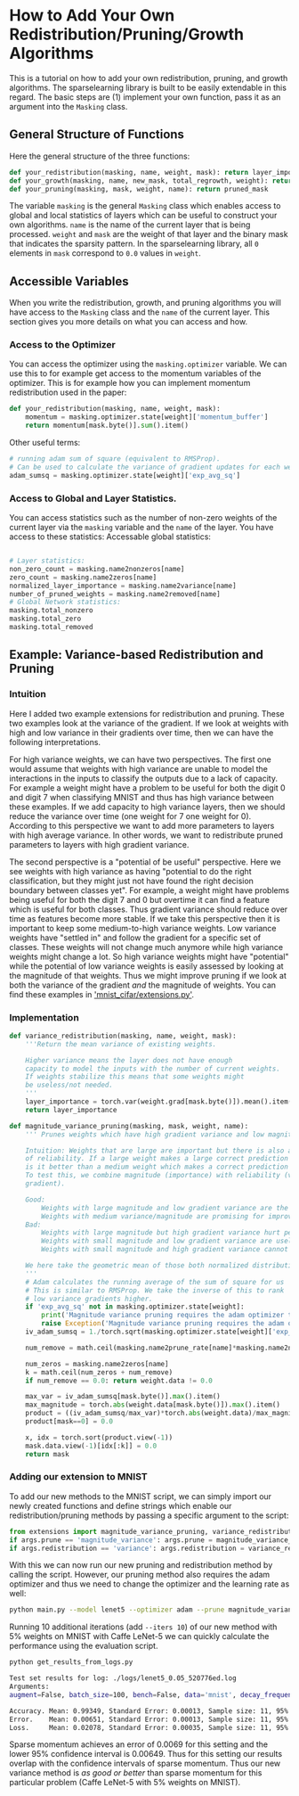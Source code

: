 # How to Add Your Own Redistribution/Pruning/Growth Algorithms

This is a tutorial on how to add your own redistribution, pruning, and growth algorithms. The sparselearning library is built to be easily extendable in this regard. The basic steps are (1) implement your own function, pass it as an argument into the `Masking` class.

## General Structure of Functions

Here the general structure of the three functions:
```python
def your_redistribution(masking, name, weight, mask): return layer_importance
def your_growth(masking, name, new_mask, total_regrowth, weight): return new_mask
def your_pruning(masking, mask, weight, name): return pruned_mask
```

The variable `masking` is the general `Masking` class which enables access to global and local statistics of layers which can be useful to construct your own algorithms. `name` is the name of the current layer that is being processed. `weight` and `mask` are the weight of that layer and the binary mask that indicates the sparsity pattern. In the sparselearning library, all `0` elements in `mask` correspond to `0.0` values in `weight`.

## Accessible Variables

When you write the redistribution, growth, and pruning algorithms you will have access to the `Masking` class and the `name` of the current layer. This section gives you more details on what you can access and how.

### Access to the Optimizer

You can access the optimizer using the `masking.optimizer` variable. We can use this to for example get access to the momentum variables of the optimizer. This is for example how you can implement momentum redistribution used in the paper:
```python
def your_redistribution(masking, name, weight, mask):
    momentum = masking.optimizer.state[weight]['momentum_buffer']
    return momentum[mask.byte()].sum().item()

```

Other useful terms:
```python
# running adam sum of square (equivalent to RMSProp).
# Can be used to calculate the variance of gradient updates for each weight.
adam_sumsq = masking.optimizer.state[weight]['exp_avg_sq'] 
```

### Access to Global and Layer Statistics.

You can access statistics such as the number of non-zero weights of the current layer via the `masking` variable and the `name` of the layer. You have access to these statistics:
    Accessable global statistics:
```python

# Layer statistics:
non_zero_count = masking.name2nonzeros[name]
zero_count = masking.name2zeros[name]
normalized_layer_importance = masking.name2variance[name]
number_of_pruned_weights = masking.name2removed[name]
# Global Network statistics:
masking.total_nonzero
masking.total_zero
masking.total_removed
```

## Example: Variance-based Redistribution and Pruning

### Intuition

Here I added two example extensions for redistribution and pruning. These two examples look at the variance of the gradient. If we look at weights with high and low variance in their gradients over time, then we can have the following interpretations.

For high variance weights, we can have two perspectives. The first one would assume that weights with high variance are unable to model the interactions in the inputs to classify the outputs due to a lack of capacity. For example a weight might have a problem to be useful for both the digit 0 and digit 7 when classifying MNIST and thus has high variance between these examples. If we add capacity to high variance layers, then we should reduce the variance over time (one weight for 7 one weight for 0). According to this perspective we want to add more parameters to layers with high average variance. In other words, we want to redistribute pruned parameters to layers with high gradient variance.

The second perspective is a "potential of be useful" perspective. Here we see weights with high variance as having "potential to do the right classification, but they might just not have found the right decision boundary between classes yet". For example, a weight might have problems being useful for both the digit 7 and 0 but overtime it can find a feature which is useful for both classes. Thus gradient variance should reduce over time as features become more stable. If we take this perspective then it is important to keep some medium-to-high variance weights. Low variance weights have "settled in" and follow the gradient for a specific set of classes. These weights will not change much anymore while high variance weights might change a lot. So high variance weights might have "potential" while the potential of low variance weights is easily assessed by looking at the magnitude of that weights. Thus we might improve pruning if we look at both the variance of the gradient _and_ the magnitude of weights. You can find these examples in ['mnist_cifar/extensions.py']('mnist_cifar/extensions.py').

### Implementation

```python
def variance_redistribution(masking, name, weight, mask):
    '''Return the mean variance of existing weights.

    Higher variance means the layer does not have enough
    capacity to model the inputs with the number of current weights.
    If weights stabilize this means that some weights might
    be useless/not needed.
    '''
    layer_importance = torch.var(weight.grad[mask.byte()]).mean().item()
    return layer_importance

def magnitude_variance_pruning(masking, mask, weight, name):
    ''' Prunes weights which have high gradient variance and low magnitude.

    Intuition: Weights that are large are important but there is also a dimension
    of reliability. If a large weight makes a large correct prediction 8/10 times
    is it better than a medium weight which makes a correct prediction 10/10 times?
    To test this, we combine magnitude (importance) with reliability (variance of
    gradient).

    Good:
        Weights with large magnitude and low gradient variance are the most important.
        Weights with medium variance/magnitude are promising for improving network performance.
    Bad:
        Weights with large magnitude but high gradient variance hurt performance.
        Weights with small magnitude and low gradient variance are useless.
        Weights with small magnitude and high gradient variance cannot learn anything usefull.

    We here take the geometric mean of those both normalized distribution to find weights to prune.
    '''
    # Adam calculates the running average of the sum of square for us
    # This is similar to RMSProp. We take the inverse of this to rank
    # low variance gradients higher.
    if 'exp_avg_sq' not in masking.optimizer.state[weight]:
        print('Magnitude variance pruning requires the adam optimizer to be run!')
        raise Exception('Magnitude variance pruning requires the adam optimizer to be run!')
    iv_adam_sumsq = 1./torch.sqrt(masking.optimizer.state[weight]['exp_avg_sq'])

    num_remove = math.ceil(masking.name2prune_rate[name]*masking.name2nonzeros[name])

    num_zeros = masking.name2zeros[name]
    k = math.ceil(num_zeros + num_remove)
    if num_remove == 0.0: return weight.data != 0.0

    max_var = iv_adam_sumsq[mask.byte()].max().item()
    max_magnitude = torch.abs(weight.data[mask.byte()]).max().item()
    product = ((iv_adam_sumsq/max_var)*torch.abs(weight.data)/max_magnitude)*mask
    product[mask==0] = 0.0

    x, idx = torch.sort(product.view(-1))
    mask.data.view(-1)[idx[:k]] = 0.0
    return mask
```

### Adding our extension to MNIST
To add our new methods to the MNIST script, we can simply import our newly created functions and define strings which enable our redistribution/pruning methods by passing a specific argument to the script:
```python
from extensions import magnitude_variance_pruning, variance_redistribution
if args.prune == 'magnitude_variance': args.prune = magnitude_variance_pruning
if args.redistribution == 'variance': args.redistribution = variance_redistribution
```

With this we can now run our new pruning and redistribution method by calling the script. However, our pruning method also requires the adam optimizer and thus we need to change the optimizer and the learning rate as well:
```bash
python main.py --model lenet5 --optimizer adam --prune magnitude_variance --redistribution variance --verbose --lr 0.001
```

Running 10 additional iterations (add `--iters 10`) of our new method with 5% weights on MNIST with Caffe LeNet-5 we can quickly calculate the performance using the evaluation script.
```bash
python get_results_from_logs.py 

Test set results for log: ./logs/lenet5_0.05_520776ed.log
Arguments:
augment=False, batch_size=100, bench=False, data='mnist', decay_frequency=25000, dense=False, density=0.05, epochs=100, fp16=False, growth='momentum', iters=10, l1=0.0, l2=0.0005, log_interval=100, lr=0.001, model='lenet5', momentum=0.9, no_cuda=False, optimizer='adam', prune='magnitude_variance', prune_rate=0.5, redistribution='variance', resume=None, save_features=False, save_model='./models/model.pt', seed=17, start_epoch=1, test_batch_size=100, valid_split=0.1, verbose=True

Accuracy. Mean: 0.99349, Standard Error: 0.00013, Sample size: 11, 95% CI: (0.99323,0.99375)
Error.    Mean: 0.00651, Standard Error: 0.00013, Sample size: 11, 95% CI: (0.00625,0.00677)
Loss.     Mean: 0.02078, Standard Error: 0.00035, Sample size: 11, 95% CI: (0.02010,0.02146)
```

Sparse momentum achieves an error of 0.0069 for this setting and the lower 95% confidence interval is 0.00649. Thus for this setting our results overlap with the confidence intervals of sparse momentum. Thus our new variance method is _as good or better_ than sparse momentum for this particular problem (Caffe LeNet-5 with 5% weights on MNIST).
